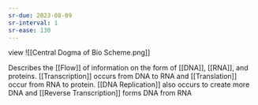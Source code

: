```yaml
---
sr-due: 2023-08-09
sr-interval: 1
sr-ease: 130
---
```

view
![[Central Dogma of Bio Scheme.png]]

Describes the [[Flow]] of information on the form of [[DNA]], [[RNA]], and proteins. [[Transcription]] occurs from DNA to RNA and [[Translation]] occur from RNA to protein. [[DNA Replication]] also occurs to create more DNA and [[Reverse Transcription]] forms DNA from RNA

